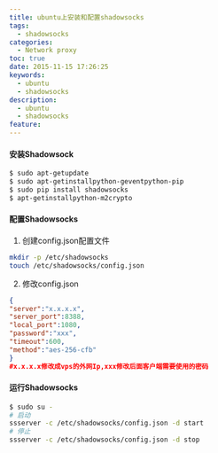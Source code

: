```yaml
---
title: ubuntu上安装和配置shadowsocks
tags:
  - shadowsocks
categories:
  - Network proxy
toc: true
date: 2015-11-15 17:26:25
keywords:
  - ubuntu
  - shadowsocks
description:
  - ubuntu
  - shadowsocks
feature:
---
```


#### 安装Shadowsock
``` bash
$ sudo apt-getupdate
$ sudo apt-getinstallpython-geventpython-pip
$ sudo pip install shadowsocks
$ apt-getinstallpython-m2crypto
```
#### 配置Shadowsocks

1. 创建config.json配置文件
``` bash
mkdir -p /etc/shadowsocks
touch /etc/shadowsocks/config.json
```
2. 修改config.json
``` json
{
"server":"x.x.x.x",
"server_port":8388,
"local_port":1080,
"password":"xxx",
"timeout":600,
"method":"aes-256-cfb"
}
#x.x.x.x修改成vps的外网Ip,xxx修改后面客户端需要使用的密码
```
<!-- more -->
#### 运行Shadowsocks
``` bash
$ sudo su -
# 启动
ssserver -c /etc/shadowsocks/config.json -d start
# 停止 
ssserver -c /etc/shadowsocks/config.json -d stop
```
